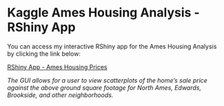# Kaggle Ames Housing Analysis - RShiny App

You can access my interactive RShiny app for the Ames Housing Analysis by clicking the link below:

[RShiny App - Ames Housing Prices](http://127.0.0.1:3669/)

*The GUI allows for a user to view scatterplots of the home’s sale price against the above ground square footage for North Ames, Edwards, Brookside, and other neighborhoods.*
